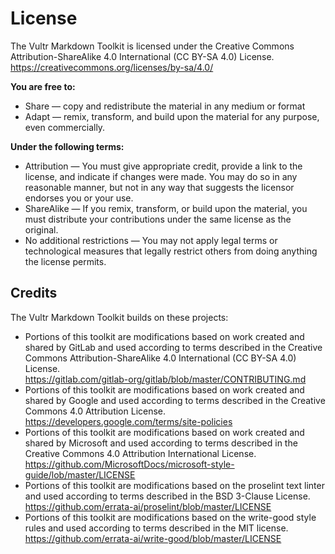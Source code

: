 # License

The Vultr Markdown Toolkit is licensed under the Creative Commons Attribution-ShareAlike 4.0 International (CC BY-SA 4.0) License.  
<https://creativecommons.org/licenses/by-sa/4.0/>

**You are free to:**

* Share — copy and redistribute the material in any medium or format
* Adapt — remix, transform, and build upon the material for any purpose, even commercially.

**Under the following terms:**

* Attribution — You must give appropriate credit, provide a link to the license, and indicate if changes were made. You may do so in any reasonable manner, but not in any way that suggests the licensor endorses you or your use.
* ShareAlike — If you remix, transform, or build upon the material, you must distribute your contributions under the same license as the original.
* No additional restrictions — You may not apply legal terms or technological measures that legally restrict others from doing anything the license permits.

## Credits

The Vultr Markdown Toolkit builds on these projects:

* Portions of this toolkit are modifications based on work created and shared by GitLab and used according to terms described in the Creative Commons Attribution-ShareAlike 4.0 International (CC BY-SA 4.0) License.  
<https://gitlab.com/gitlab-org/gitlab/blob/master/CONTRIBUTING.md>
* Portions of this toolkit are modifications based on work created and shared by Google and used according to terms described in the Creative Commons 4.0 Attribution License.  
<https://developers.google.com/terms/site-policies>
* Portions of this toolkit are modifications based on work created and shared by Microsoft and used according to terms described in the Creative Commons 4.0 Attribution International License.  
<https://github.com/MicrosoftDocs/microsoft-style-guide/lob/master/LICENSE>
* Portions of this toolkit are modifications based on the proselint text linter and used according to terms described in the BSD 3-Clause License.  
<https://github.com/errata-ai/proselint/blob/master/LICENSE>
* Portions of this toolkit are modifications based on the write-good style rules and used according to terms described in the MIT license.  
<https://github.com/errata-ai/write-good/blob/master/LICENSE>
